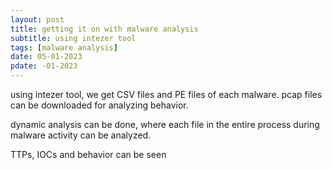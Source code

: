 ```yaml
---
layout: post
title: getting it on with malware analysis
subtitle: using intezer tool
tags: [malware analysis]
date: 05-01-2023
pdate: -01-2023
---
```

using intezer tool, we get CSV files and PE files of each malware. pcap files can be downloaded for analyzing behavior.

dynamic analysis can be done, where each file in the entire process during malware activity can be analyzed.

TTPs, IOCs and behavior can be seen